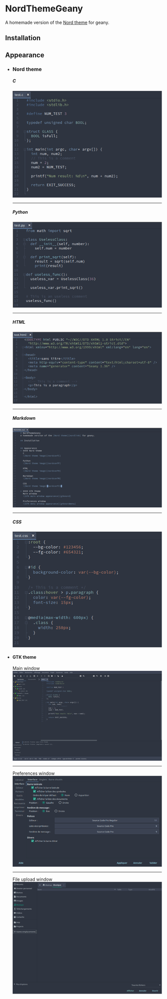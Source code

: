 # NordThemeGeany
A homemade version of the [Nord theme][nordlink] for geany.

## Installation


## Appearance  
* ### Nord theme
	##### C  
	![Nord theme image C][nordconfC]
	
	---  
	##### Python  
	![Nord theme image Python][nordconfP]
	
	---  
	##### HTML   
	![Nord theme image HTML][nordconfH]
	
	---  
	##### Markdown  
	![Nord theme image Markdown][nordconfM]
	
	---  
	##### CSS  
	![Nord theme image CSS][nordconfCS]
	
* #### GTK theme
	Main window  
	![GTK main window appearance][gtknord]  
	
	---  
	Preferences window  
	![GTK menu window appearance][gtknordmenu]  
	
	---  
	File upload window  
	![GTK file upload window appearance][gtknordfile]


[nordlink]: https://www.nordtheme.com/

[nordconfC]: images/nordconfC.png
[nordconfP]: images/nordconfP.png
[nordconfH]: images/nordconfH.png
[nordconfM]: images/nordconfM.png
[nordconfCS]: images/nordconfCS.png

[gtknord]: images/gtknordmain.png
[gtknordmenu]: images/gtknordmenu.png
[gtknordfile]: images/gtknordfile.png
